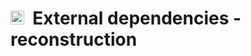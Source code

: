 # <img src="https://opencobra.github.io/cobratoolbox/stable/_static/img/icon_reconstruction.png" height="22px">&nbsp;&nbsp;External dependencies - reconstruction

